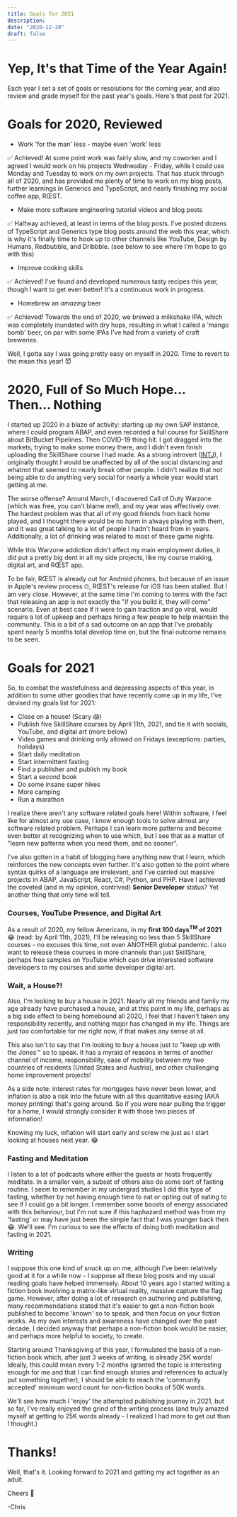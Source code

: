 ```yaml
---
title: Goals for 2021
description:
date: "2020-12-20"
draft: false
---
```


# Yep, It's that Time of the Year Again!

Each year I set a set of goals or resolutions for the coming year, and also review and grade myself for the past year's goals. Here's that post for 2021.

# Goals for 2020, Reviewed

- Work 'for the man' less - maybe even 'work' less

:white_check_mark: Achieved! At some point work was fairly slow, and my coworker and I agreed I would work on his projects Wednesday - Friday, while I could use Monday and Tuesday to work on my own projects. That has stuck through all of 2020, and has provided me plenty of time to work on my blog posts, further learnings in Generics and TypeScript, and nearly finishing my social coffee app, RŒST.

- Make more software engineering tutorial videos and blog posts

:white_check_mark: Halfway achieved, at least in terms of the blog posts. I've posted dozens of TypeScript and Generics type blog posts around the web this year, which is why it's finally time to hook up to other channels like YouTube, Design by Humans, Redbubble, and Dribbble. (see below to see where I'm hope to go with this)

- Improve cooking skills 

:white_check_mark: Achieved! I've found and developed numerous tasty recipes this year, though I want to get even better! It's a continuous work in progress.

- Homebrew an _amazing_ beer

:white_check_mark: Achieved! Towards the end of 2020, we brewed a milkshake IPA, which was completely inundated with dry hops, resulting in what I called a 'mango bomb' beer, on par with some IPAs I've had from a variety of craft breweries.

Well, I gotta say I was going pretty easy on myself in 2020. Time to revert to the mean this year! :smiling_imp:

# 2020, Full of So Much Hope... Then... Nothing

I started up 2020 in a blaze of activity: starting up my own SAP instance, where I could program ABAP, and even recorded a full course for SkillShare about BitBucket Pipelines. Then COVID-19 thing hit. I got dragged into the markets, trying to make some money there, and I didn't even finish uploading the SkillShare course I had made. As a strong introvert ([INTJ](https://www.16personalities.com/intj-personality)), I originally thought I would be unaffected by all of the social distancing and whatnot that seemed to nearly break other people. I didn't realize that not being able to do anything very social for nearly a whole year would start getting at me. 

The worse offense? Around March, I discovered Call of Duty Warzone (which was free, you can't blame me!), and my year was effectively over. The hardest problem was that all of my good friends from back home played, and I thought there would be no harm in always playing with them, and it was great talking to a lot of people I hadn't heard from in years. Additionally, a lot of drinking was related to most of these game nights.

While this Warzone addiction didn't affect my main employment duties, it did put a pretty big dent in all my side projects, like my course making, digital art, and RŒST app.

To be fair, RŒST is already out for Android phones, but because of an issue in Apple's review process 🙄, RŒST's release for iOS has been stalled. But I am very close. However, at the same time I'm coming to terms with the fact that releasing an app is not exactly the "if you  build it, they will come" scenario. Even at best case if it were to gain traction and go viral, would require a lot of upkeep and perhaps hiring a few people to help maintain the community. This is a bit of a sad outcome on an app that I've probably spent nearly 5 months total develop time on, but the final outcome remains to be seen.

# Goals for 2021

So, to combat the wastefulness and depressing aspects of this year, in addition to some other goodies that have recently come up in my life, I've devised my goals list for 2021:

- Close on a house! (Scary :scream:)
- Publish five SkillShare courses by April 11th, 2021, and tie it with socials, YouTube, and digital art (more below)
- Video games and drinking only allowed on Fridays (exceptions: parties, holidays)
- Start daily meditation
- Start intermittent fasting
- Find a publisher and publish my book
- Start a second book
- Do some insane super hikes
- More camping
- Run a marathon

I realize there aren't any software related goals here! Within software, I feel like for almost any use case, I know enough tools to solve almost any software related problem. Perhaps I can learn more patterns and become even better at recognizing when to use which, but I see that as a matter of "learn new patterns when you need them, and no sooner". 

I've also gotten in a habit of blogging here anything new that I learn, which reinforces the new concepts even further. It's also gotten to the point where syntax quirks of a language are irrelevant, and I've carried out massive projects in ABAP, JavaScript, React, C#, Python, and PHP. Have I achieved the coveted (and in my opinion, contrived) **Senior Developer** status? Yet another thing that only time will tell.

### Courses, YouTube Presence, and Digital Art

As a result of 2020, my fellow Americans, in my **first 100 days<sup>TM</sup> of 2021** :joy: (read: by April 11th, 2021), I'll be releasing no less than 5 SkillShare courses - no excuses this time, not even ANOTHER global pandemic. I also want to release these courses in more channels than just SkillShare, perhaps free samples on YouTube which can drive interested software developers to my courses and some developer digital art. 

### Wait, a House?!

Also, I'm looking to buy a house in 2021. Nearly all my friends and family my age already have purchased a house, and at this point in my life, perhaps as a big side effect to being homebound all 2020, I feel that I haven't taken any responsibility recently, and nothing major has changed in my life. Things are just _too_ comfortable for me right now, if that makes any sense at all.

This also isn't to say that I'm looking to buy a house just to "keep up with the Jones'" so to speak. It has a myraid of reasons in terms of another channel of income, responsibility, ease of mobility between my two countries of residents (United States and Austria), and other challenging home improvement projects!

As a side note: interest rates for mortgages have never been lower, and inflation is also a risk into the future with all this quantitative easing (AKA money printing) that's going around. So if you were near pulling the trigger for a home, I would strongly consider it with those two pieces of information!

Knowing my luck, inflation will start early and screw me just as I start looking at houses next year. :joy:

### Fasting and Meditation

I listen to a lot of podcasts where either the guests or hosts frequently meditate. In a smaller vein, a subset of others also do some sort of fasting routine. I seem to remember in my undergrad studies I did this type of fasting, whether by not having enough time to eat or opting out of eating to see if I could go a bit longer. I remember some boosts of energy associated with this behaviour, but I'm not sure if this haphazard method was from my 'fasting' or may have just been the simple fact that I was younger back then :joy:. We'll see. I'm curious to see the effects of doing both meditation and fasting in 2021.

### Writing

I suppose this one kind of snuck up on me, although I've been relatively good at it for a while now - I suppose all these blog posts and my usual reading goals have helped immensely. About 10 years ago I started writing a fiction book involving a matrix-like virtual reality, massive capture the flag game. However, after doing a lot of research on authoring and publishing, many recommendations stated that it's easier to get a non-fiction book published to become 'known' so to speak, and then focus on your fiction works. As my own interests and awareness have changed over the past decade, I decided anyway that perhaps a non-fiction book would be easier, and perhaps more helpful to society, to create.

Starting around Thanksgiving of this year, I formulated the basis of a non-fiction book which, after just 3 weeks of writing, is already 25K words! Ideally, this could mean every 1-2 months (granted the topic is interesting enough for me and that I can find enough stories and references to actually put something together), I should be able to reach the 'community accepted' minimum word count for non-fiction books of 50K words.

We'll see how much I 'enjoy' the attempted publishing journey in 2021, but so far, I've really enjoyed the grind of the writing process (and truly amazed myself at getting to 25K words already - I realized I had more to get out than I thought.)

# Thanks!

Well, that's it. Looking forward to 2021 and getting my act together as an adult.

Cheers :beer:

-Chris

